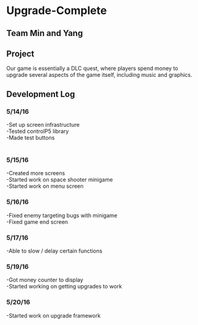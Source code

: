 # Upgrade-Complete

## Team Min and Yang

## Project
Our game is essentially a DLC quest, where players
spend money to upgrade several aspects of the
game itself, including music and graphics.

## Development Log
### 5/14/16 <br />
-Set up screen infrastructure <br />
-Tested controlP5 library <br />
-Made test buttons <br />
<br />
### 5/15/16 <br />
-Created more screens <br />
-Started work on space shooter minigame <br />
-Started work on menu screen <br />
### 5/16/16 <br />
-Fixed enemy targeting bugs with minigame <br />
-Fixed game end screen
### 5/17/16 <br />
-Able to slow / delay certain functions <br />

### 5/19/16 <br />
-Got money counter to display <br />
-Started working on getting upgrades to work <br />

### 5/20/16 <br />
-Started work on upgrade framework
